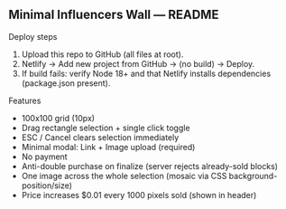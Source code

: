 Minimal Influencers Wall — README
----------------------------------
Deploy steps
1) Upload this repo to GitHub (all files at root).
2) Netlify → Add new project from GitHub → (no build) → Deploy.
3) If build fails: verify Node 18+ and that Netlify installs dependencies (package.json present).

Features
- 100x100 grid (10px)
- Drag rectangle selection + single click toggle
- ESC / Cancel clears selection immediately
- Minimal modal: Link + Image upload (required)
- No payment
- Anti-double purchase on finalize (server rejects already-sold blocks)
- One image across the whole selection (mosaic via CSS background-position/size)
- Price increases $0.01 every 1000 pixels sold (shown in header)
